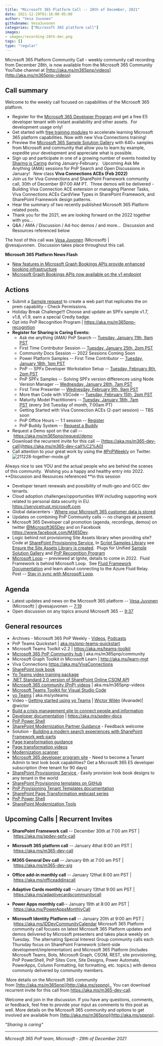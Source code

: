 ```yaml
---
title: "Microsoft 365 Platform Call -- 28th of December, 2021"
date: 2021-12-29T01:16:00-05:00
author: "Vesa Juvonen"
githubname: VesaJuvonen
categories: ["Microsoft 365 platform call"]
images:
- images/recording-28th-dec.png
tags: []
type: "regular"
---
```


Microsoft 365 Platform Community Call - weekly community call recording
from December 28th, is now available from the Microsoft 365 Community
YouTube channel
at [http://aka.ms/m365pnp/videos](http://aka.ms/m365pnp-videos)


## Call summary

Welcome to the weekly call focused on capabilities of the Microsoft 365
platform.   

-   Register for the [Microsoft 365 Developer
    Program](https://aka.ms/m365/devprogram) and get a free E5 developer
    tenant with instant availability and other assets.  For development
    usage only!
-   Get started with [free training
    modules](https://aka.ms/m365/dev/learn) to accelerate learning
    Microsoft 365 platform capabilities. Now with new Viva Connections
    training!
-   Preview the [Microsoft 365 Sample Solution
    Gallery](https://aka.ms/m365/samples) with 640+ samples from
    Microsoft and community that allow you to learn by example, expedite
    your development and appreciate what is possible.
-   Sign up and participate in one of a growing number of events hosted
    by [Sharing is Caring](https://pnp.github.io/sharing-is-caring/)
    during January-February.   Upcoming Ask Me Anything (AMA) sessions
    for PnP Search and Open Discussions in January!   New class **Viva
    Connections ACEs (Feb 2022)**
-   Join us for Viva Connections and SharePoint Framework community
    call, 30th of December @7:00 AM PT.  Three demos will be
    delivered - Building Viva Connection ACE extension or managing
    Planner Tasks, Viva Connections ACEs CardView Types in SharePoint
    Framework, and SharePoint Framework design patterns.
-   Hear the summary of two recently published Microsoft 365 Platform
    related posts.
-   Thank you for the 2021, we are looking forward on the 2022 together
    with you...
-   Q&A / AMA / Discussion / Ad-hoc demos / and more\...  Discussion and
    Resources referenced below 

The host of this call was [Vesa
Juvonen](https://twitter.com/vesajuvonen) (Microsoft) |
@vesajuvonen.  Discussion takes place throughout this call.   

**Microsoft 365 Platform News Flash**

-   [New features in Microsoft Graph Bookings APIs provide enhanced
    booking
    infrastructure](https://devblogs.microsoft.com/microsoft365dev/new-features-in-microsoft-graph-bookings-apis-provide-enhanced-booking-infrastructure/)
-   [Microsoft Graph Bookings APIs now available on the v1
    endpoint](https://devblogs.microsoft.com/microsoft365dev/microsoft-graph-bookings-apis-now-available-on-the-v1-endpoint/)

## Actions





-   Submit a [Sample
    request](https://github.com/pnp/sp-dev-fx-webparts/issues/new?assignees=&labels=type%3Asample-request%2CHelp+wanted+%F0%9F%AA%A7&template=samplerequest.yml) to
    create a web part that replicates the on prem capability - Check
    Permissions. 
-   Holiday Break Challenge!!! Choose and update an SPFx sample v1.7,
    v1.8, v1.9, earn a special Credly badge. 
-   Opt into PnP Recognition Program
    | <https://aka.ms/m365pnp-recognition>
-   **Register for Sharing is Caring Events:**
    -   Ask me anything (AMA) PnP Search -- [Tuesday, January 11th, 9am
        PST](https://forms.office.com/Pages/ResponsePage.aspx?id=KtIy2vgLW0SOgZbwvQuRaXDXyCl9DkBHq4A2OG7uLpdUOFpKRjdQQVlWOEdaRlk2WkI3WUVQWFVNUC4u)
    -   First Time Contributor Session -- [Tuesday, January 25th, 2pm
        PST](https://forms.office.com/Pages/ResponsePage.aspx?id=KtIy2vgLW0SOgZbwvQuRaXDXyCl9DkBHq4A2OG7uLpdUREZVRDVYUUJLT1VNRDM4SjhGMlpUNzBORy4u)
    -   Community Docs Session -- 2022 Sessions Coming Soon  
    -   Power Platform Samples -- First Time Contributor -- [Tuesday,
        January 18th, 1pm
        PST](https://forms.office.com/pages/responsepage.aspx?id=KtIy2vgLW0SOgZbwvQuRaXDXyCl9DkBHq4A2OG7uLpdUMTFJWFFGVUxBNUFZQjZWRUdaOE5BMFkwNS4u)
    -   PnP -- SPFx Developer Workstation Setup -- [Tuesday, February
        8th, 2pm
        PST](https://forms.office.com/Pages/ResponsePage.aspx?id=KtIy2vgLW0SOgZbwvQuRaXDXyCl9DkBHq4A2OG7uLpdUM0xJTFJZN01MWlZQVFc3UjgxRUxQQkhDSS4u)
    -   PnP SPFx Samples -- Solving SPFx version differences using Node
        Version Manager -- [Wednesday, January 26th, 7am
        PST](https://forms.office.com/Pages/ResponsePage.aspx?id=KtIy2vgLW0SOgZbwvQuRaXDXyCl9DkBHq4A2OG7uLpdUMDdKSjQxRDhKVzhCVUQ4VDdIQVZRVTZOSi4u)
    -   First Time Presenter -- [Wednesday, February 9th, 9am
        PST](https://forms.office.com/Pages/ResponsePage.aspx?id=KtIy2vgLW0SOgZbwvQuRaXDXyCl9DkBHq4A2OG7uLpdUNDJOOU5JREc2TUhCVzNGTTJFUldSUUNUSy4u)
    -   More than Code with VSCode -- [Tuesday, February 15th, 2pm
        PST](https://forms.office.com/Pages/ResponsePage.aspx?id=KtIy2vgLW0SOgZbwvQuRaXDXyCl9DkBHq4A2OG7uLpdURFZPM00xREdYMzVIOEJCWUhWRzBVMlRJWS4u)
    -   Maturity Model Practitioners -- [Tuesday, January 18th, 7am
        PST](https://forms.office.com/Pages/ResponsePage.aspx?id=KtIy2vgLW0SOgZbwvQuRaXDXyCl9DkBHq4A2OG7uLpdUODY3NVRFQ0E4SFg5WlI1TU83WFJQRklZSy4u) (every
        3rd Tuesday of month, 7:00am PT)
    -   Getting Started with Viva Connection ACEs (2-part session) --
        TBS soon
    -   PnP Office Hours -- 1:1 session
        -- [Register](https://outlook.office365.com/owa/calendar/PnPSharingisCaring@warner.digital/bookings/)
    -   PnP Buddy System -- [Request a
        Buddy](https://forms.office.com/Pages/ResponsePage.aspx?id=KtIy2vgLW0SOgZbwvQuRaXDXyCl9DkBHq4A2OG7uLpdUMjRRUVg4NElZUUJLTEY1TVVSVDJFRFpLRS4u)
-   Request a Demo spot on the
    call -- <https://aka.ms/m365pnp/request/demo>
-   Download the recurrent invite for this call
    -- [https://aka.ms/m365-dev-call](https://aka.ms/m365-dev-call%C2%A0)
-   Call attention to your great work by using
    the [#PnPWeekly](https://twitter.com/hashtag/PnPWeekly?src=hashtag_click) on
    Twitter.
![211228-together-mode.gif](images/211228-together-mode.gif)

Always nice to see YOU and the actual people who are behind the scenes
of this community.  Wishing you a happy and healthy entry into 2022.
**Discussion and Resources referenced **in this session

-   Developer tenant renewals and possibility of multi-geo and GCC dev
    tenants.
-   Cloud adoption challenges/opportunities WW including supporting work
    related to personal data security in EU. 
    <https://servicetrust.microsoft.com>
-   Global datacenters - [Where your Microsoft 365 customer data is
    stored](https://docs.microsoft.com/microsoft-365/enterprise/o365-data-locations?view=o365-worldwide)
-   Updates on combining PnP Community calls -- no changes at present.
-   Microsoft 365 Developer call promotion (agenda, recordings, demos)
    on twitter [@Microsoft365Dev](https://twitter.com/microsoft365dev)
    and on Facebook <https://www.facebook.com/M365Dev>. 
-   Logic behind not provisioning Site Assets library when providing
    site?  Code at [SharePoint Provisioning
    Service](https://github.com/SharePoint/sp-provisioning-service), In
    [Script Samples Library](https://pnp.github.io/script-samples/) see
    [Ensure the Site Assets Library is
    created](https://pnp.github.io/script-samples/spo-ensure-siteassets-library/README.html?tabs=cli-m365-ps). 
    Plugs for Unified [Sample Solution
    Gallery](https://adoption.microsoft.com/sample-solution-gallery) and
    [PnP Recognition Program](https://pnp.github.io/recognitionprogram/)
-   [Microsoft Loop](https://365trainingportal.com/microsoft-loop/) --
    previewed at Ignite, details to come in 2022.  Fluid Framework is
    behind Microsoft Loop.  See [Fluid Framework
    Documentation](https://fluidframework.com/docs/) and learn about
    connecting to the Azure Fluid Relay.  Post -- [Stay in sync with
    Microsoft
    Loop](https://devblogs.microsoft.com/microsoft365dev/stay-in-sync-with-microsoft-loop/). 

## Agenda 

-   Latest updates and news on the Microsoft 365 platform -- [Vesa
    Juvonen](https://twitter.com/vesajuvonen) (Microsoft) |
    @vesajuvonen -- [7:19](https://youtu.be/goyvp3Eh-1s?t=439)
-   Open discussion on any topics around Microsoft 365 --
    [9:37](https://youtu.be/goyvp3Eh-1s?t=577)

## General resources

-   Archives - Microsoft 365 PnP Weekly
    - [Videos](https://www.youtube.com/playlist?list=PLR9nK3mnD-OVYI-St_CBiFfuL4CZbBpkC), [Podcasts](https://pnpweekly.podbean.com/)  
-   PnP Teams Quickstart
    | [aka.ms/pnp-teams-quickstart](https://aka.ms/pnp-teams-quickstart)
-   Microsoft Teams Toolkit v2.2 | <https://aka.ms/teams-toolkit>
-   [Microsoft 365 PnP Community
    hub](https://techcommunity.microsoft.com/t5/microsoft-365-pnp/ct-p/Microsoft365PnP) |
    aka.ms/m365pnp/community 
-   Microsoft Graph Toolkit in Microsoft Learn
    | <http://aka.ms/learn-mgt>
-   Viva Connections <https://aka.ms/VivaConnections>
-   [SharePoint look
    book](https://lookbook.microsoft.com/?WT.mc_id=m365-24198-cxa)
-   [Yo Teams video training package](http://aka.ms/yoteams-training)
-   [.NET Standard 2.0 version of SharePoint Online CSOM
    API](https://developer.microsoft.com/microsoft-365/blogs/net-standard-version-of-sharepoint-online-csom-apis?WT.mc_id=m365-24198-cxa)
-   [Microsoft 365 community (PnP)
    videos](http://aka.ms/m365pnp-videos) | aka.ms/m365pnp-videos
-   [Microsoft Teams Toolkit for Visual Studio
    Code](https://marketplace.visualstudio.com/items?itemName=TeamsDevApp.ms-teams-vscode-extension)
-   [yo Teams](http://aka.ms/yoteams) | aka.ms/yoteams
-   Video - [Getting started using yo
    Teams](https://youtu.be/w0OrFkzNC10) | [Wictor
    Wilén](https://twitter.com/wictor) (Avanade)| @wictor
-   [Build a crisis management site to connect people and
    information](https://techcommunity.microsoft.com/t5/microsoft-sharepoint-blog/build-a-crisis-management-site-to-connect-people-and-information/ba-p/1216791?WT.mc_id=m365-24198-cxa)
-   [Developer
    documentation](http://aka.ms/spdev-docs) | <https://aka.ms/spdev-docs>
-   [PnP Power Shell](https://aka.ms/sppnp-powershell)
-   [SharePoint Modernization Partner
    Guidance](http://aka.ms/sppnp-modernization-partnerguidance) -
    Feedback welcome
-   Solution - [Building a modern search experiences with SharePoint
    Framework web parts](https://aka.ms/pnp-modern-search)
-   [Page transformation
    guidance](https://aka.ms/sppnp-pagetransformation)
-   [Page transformation
    videos](https://aka.ms/sppnp-pagetransformationvideos)
-   [Modernization scanner](https://aka.ms/sppnp-modernizationscanner)
-   [Microsoft 365 developer program
    site](https://developer.microsoft.com/office/dev-program?WT.mc_id=m365-24198-cxa) -
    Need to become a Tenant Admin to test look book capabilities? Get a
    Microsoft 365 E5 developer subscription (free tenant for 90 days)
-   [SharePoint Provisioning
    Service ](https://lookbook.microsoft.com/)- Easily provision
    look book designs to any tenant in the world
-   [SharePoint Provisioning templates on
    GitHub](https://github.com/SharePoint/sp-dev-provisioning-templates)
-   [PnP Provisioning Tenant Templates
    documentation](https://docs.microsoft.com/sharepoint/dev/solution-guidance/pnp-provisioning-tenant-templates?WT.mc_id=m365-24198-cxa)
-   [SharePoint Page Transformation webcast
    series](https://developer.microsoft.com/sharepoint/blogs/sharepoint-page-transformation-webcast-series?WT.mc_id=m365-24198-cxa)
-   [PnP Power Shell](https://aka.ms/sppnp-powershell)
-   [SharePoint Modernization
    Tools](https://github.com/SharePoint/sp-dev-modernization/tree/dev/Tools)

## Upcoming Calls | Recurrent Invites


-   **SharePoint Framework call** -- December 30th at 7:00 am PST
    | <https://aka.ms/spdev-spfx-call>
-   **Microsoft 365 platform call** -- January 4that 8:00 am PST
    | <https://aka.ms/m365-dev-call>
-   **M365 General Dev call** -- January 6th at 7:00 am PST
    | <https://aka.ms/m365-dev-sig>
-   **Office add-in monthly call** -- January 12that 8:00 am PST
    | <https://aka.ms/officeaddinscall>
-   **Adaptive Cards monthly call** --January 13that 9:00 am PST
| <https://aka.ms/adaptivecardscommunitycall>

-   **Power Apps monthly call**-- January 19th at 8:00 am PST
    | <https://aka.ms/PowerAppsMonthlyCall>
-   **Microsoft Identity Platform call** -- January 20th at 9:00 am
    PST | <https://aka.ms/IDDevCommunityCalendar>
Microsoft 365 Platform community call focuses on latest Microsoft 365
Platform updates and demos delivered by Microsoft presenters and takes
place weekly on Tuesday.  The alternating Special Interest Group
community calls each Thursday focus on SharePoint Framework (client-side
development/implementation) and Microsoft 365 Platform (includes
Microsoft Teams, Bots, Microsoft Graph, CSOM, REST, site provisioning,
PnP PowerShell, PnP Sites Core, Site Designs, Power Automate, PowerApps,
Column Formatting, list formatting, etc. topics.) with demos commonly
delivered by community members. 

 More details on the Microsoft 365
community from [http://aka.ms/m365pnp](http://aka.ms/sppnp). 
You can download recurrent invite for this call
from <https://aka.ms/m365-dev-call>.  

Welcome and join in the
discussion. If you have any questions, comments, or feedback, feel free
to provide your input as comments to this post as well. More details on
the Microsoft 365 community and options to get involved are available
from [http://aka.ms/m365pnp](http://aka.ms/sppnp).


*"Sharing is caring"*

------------------------------------------------------------------------

*Microsoft 365 PnP team, Microsoft - 29th of December 2021*
